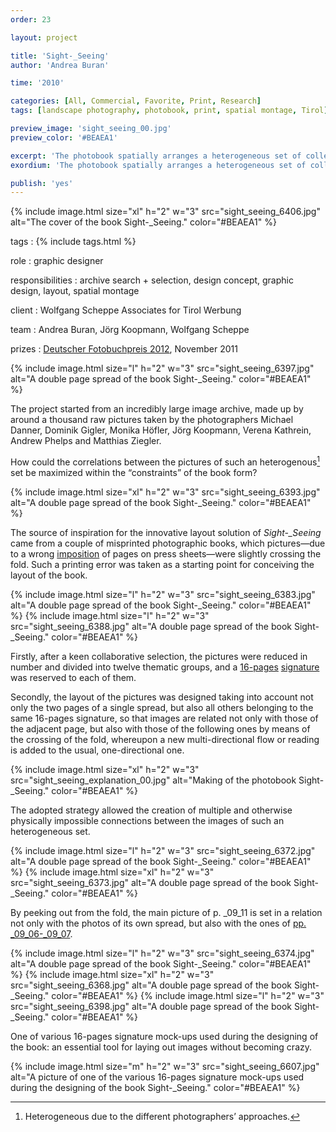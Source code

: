 ```yaml
---
order: 23

layout: project

title: 'Sight-_Seeing'
author: 'Andrea Buran'

time: '2010'

categories: [All, Commercial, Favorite, Print, Research]
tags: [landscape photography, photobook, print, spatial montage, Tirol]

preview_image: 'sight_seeing_00.jpg'
preview_color: '#BEAEA1'

excerpt: 'The photobook spatially arranges a heterogeneous set of collectively taken pictures of Tyrolean summer landscapes—halfway between tourism’s advertising images and contemporary photos.'
exordium: 'The photobook spatially arranges a heterogeneous set of collectively taken pictures of Tyrolean summer landscapes—halfway between tourism’s advertising images and contemporary photos.'

publish: 'yes'
---
```


<div class="figures">
    {% include image.html 
        size="xl" 
        h="2" w="3" 
        src="sight_seeing_6406.jpg" 
        alt="The cover of the book Sight-_Seeing." 
        color="#BEAEA1" 
    %}
</div>

tags
: {% include tags.html %}

role
: graphic designer

responsibilities
:  archive search + selection, design concept, graphic design, layout, spatial montage

client
: Wolfgang Scheppe Associates for Tirol Werbung

team
: Andrea Buran, Jörg Koopmann, Wolfgang Scheppe

prizes
: [Deutscher Fotobuchpreis 2012](http://www.deutscher-fotobuchpreis.de/html/2012.htm "Deutscher Fotobuchpreis 2012"), November 2011

<div class="figures">
    {% include image.html 
        size="l" 
        h="2" w="3" 
        src="sight_seeing_6397.jpg" 
        alt="A double page spread of the book Sight-_Seeing." 
        color="#BEAEA1" 
    %}
</div>

The project started from an incredibly large image archive, made up by around a thousand raw pictures taken by the photographers Michael Danner, Dominik Gigler, Monika Höfler, Jörg Koopmann, Verena Kathrein, Andrew Phelps and Matthias Ziegler.

How could the correlations between the pictures of such an heterogenous[^heterogenity] set be maximized within the “constraints” of the book form?

<div class="figures">
    {% include image.html 
        size="xl" 
        h="2" w="3" 
        src="sight_seeing_6393.jpg" 
        alt="A double page spread of the book Sight-_Seeing." 
        color="#BEAEA1" 
    %}
</div>

The source of inspiration for the innovative layout solution of *Sight-_Seeing* came from a couple of misprinted photographic books, which pictures—due to a wrong [imposition](http://printwiki.org/Imposition "imposition on PrintWiki") of pages on press sheets—were slightly crossing the fold. Such a printing error was taken as a starting point for conceiving the layout of the book.

<div class="figures">
    {% include image.html 
        size="l" 
        h="2" w="3" 
        src="sight_seeing_6383.jpg" 
        alt="A double page spread of the book Sight-_Seeing." 
        color="#BEAEA1" 
    %}
    {% include image.html 
        size="l" 
        h="2" w="3" 
        src="sight_seeing_6388.jpg" 
        alt="A double page spread of the book Sight-_Seeing." 
        color="#BEAEA1" 
    %}
</div>

Firstly, after a keen collaborative selection, the pictures were reduced in number and divided into twelve thematic groups, and a [16-pages](http://printwiki.org/Octavo "16-pages / octavo on PrintWiki") [signature](http://printwiki.org/Signature "signature on PrintWiki") was reserved to each of them.

Secondly, the layout of the pictures was designed taking into account not only the two pages of a single spread, but also all others belonging to the same 16-pages signature, so that images are related not only with those of the adjacent page, but also with those of the following ones by means of the crossing of the fold, whereupon a new multi-directional flow or reading is added to the usual, one-directional one.

<div class="figures">
    {% include image.html 
        size="xl" 
        h="2" w="3" 
        src="sight_seeing_explanation_00.jpg" 
        alt="Making of the photobook Sight-_Seeing." 
        color="#BEAEA1" 
    %}
</div>

The adopted strategy allowed the creation of multiple and otherwise physically impossible connections between the images of such an heterogeneous set.

<div class="figures">
    {% include image.html 
        size="l" 
        h="2" w="3" 
        src="sight_seeing_6372.jpg" 
        alt="A double page spread of the book Sight-_Seeing." 
        color="#BEAEA1" 
    %}
    {% include image.html 
        size="xl" 
        h="2" w="3" 
        src="sight_seeing_6373.jpg" 
        alt="A double page spread of the book Sight-_Seeing." 
        color="#BEAEA1" 
    %}
</div>

By peeking out from the fold, the main picture of p. _09_11 is set in a relation not only with the photos of its own spread, but also with the ones of [pp. _09_06-_09_07](#sight_seeing_6372.jpg).

<div class="figures">
    {% include image.html 
        size="l" 
        h="2" w="3" 
        src="sight_seeing_6374.jpg" 
        alt="A double page spread of the book Sight-_Seeing." 
        color="#BEAEA1" 
    %}
    {% include image.html 
        size="xl" 
        h="2" w="3" 
        src="sight_seeing_6368.jpg" 
        alt="A double page spread of the book Sight-_Seeing." 
        color="#BEAEA1" 
    %}
    {% include image.html 
        size="l" 
        h="2" w="3" 
        src="sight_seeing_6398.jpg" 
        alt="A double page spread of the book Sight-_Seeing." 
        color="#BEAEA1" 
    %}
</div>

One of various 16-pages signature mock-ups used during the designing of the book: an essential tool for laying out images without becoming crazy.

<div class="figures">
    {% include image.html 
        size="m" 
        h="2" w="3" 
        src="sight_seeing_6607.jpg" 
        alt="A picture of one of the various 16-pages signature mock-ups used during the designing of the book Sight-_Seeing." 
        color="#BEAEA1" 
    %}
</div>

[^heterogenity]: Heterogeneous due to the different photographers’ approaches.